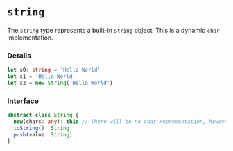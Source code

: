 # `string`

The `string` type represents a built-in `String` object. This is a dynamic `char` implementation.

### Details

```typescript
let s0: string = 'Hello World'
let s1 = 'Hello World'
let s2 = new String('Hello World')
```

### Interface

```typescript
abstract class String {
  new(chars: any): this // There will be no char representation, however this could be a byte array
  toString(): String
  push(value: String)
}
```
